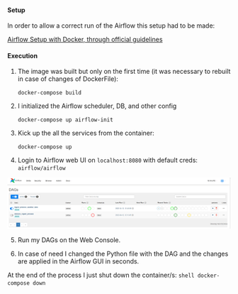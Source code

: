  #### Setup
 
 In order to allow a correct run of the Airflow this setup had to be made:
 
  [Airflow Setup with Docker, through official guidelines](MainSETUP.md)

 #### Execution
 
  1. The image was built but only on the first time (it was necessary to rebuilt in case of changes of DockerFile):
     ```shell
     docker-compose build
     ```

 2. I initialized the Airflow scheduler, DB, and other config
    ```shell
    docker-compose up airflow-init
    ```

 3. Kick up the all the services from the container:
    ```shell
    docker-compose up
    ```

 4. Login to Airflow web UI on `localhost:8080` with default creds: `airflow/airflow`

![img.png](img.png)

 5. Run my DAGs on the Web Console.

 6. In case of need I changed the Python file with the DAG and the changes are applied in the Airflow GUI in seconds.

 

At the end of the process I just shut down the container/s:
    ```shell
    docker-compose down
    ```


